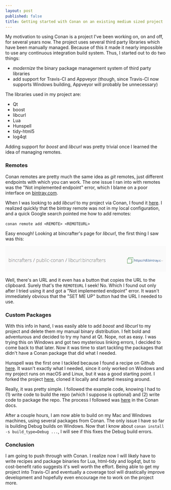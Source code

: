 ```yaml
---
layout: post
published: false
title: Getting started with Conan on an existing medium sized project
---
```

My motivation to using Conan is a project I've been working on, on and off, for several years now. The project uses several third party libraries which have been manually managed. Because of this it made it nearly impossible to use any continuous integration build system. Thus, I started out to do two things:

* _modernize_ the binary package management system of third party libraries
* add support for Travis-CI and Appveyor (though, since Travis-CI now supports Windows building, Appveyor will probably be unnecessary)

The libraries used in my project are:

* Qt
* boost
* libcurl
* Lua
* Hunspell
* tidy-html5
* log4qt

Adding support for _boost_ and _libcurl_ was pretty trivial once I learned the idea of managing remotes.

### Remotes

Conan remotes are pretty much the same idea as _git_ remotes, just different endpoints with which you can work. The one issue I ran into with remotes was the "Not implemented endpoint" error, which I blame on a poor interface on [bintray.com](bintray.com).

When I was looking to add _libcurl_ to my project via Conan, I found it [here](https://bintray.com/bincrafters/public-conan/libcurl%3Abincrafters). I realized quickly that the bintray remote was not in my local configuration, and a quick Google search pointed me how to add remotes:

`conan remote add <REMOTE> <REMOTEURL>`

Easy enough! Looking at bincrafter's page for _libcurl_, the first thing I saw was this: 

![](/img/img-2018-10-16-1.png)

Well, there's an URL and it even has a button that copies the URL to the clipboard. Surely that's the `REMOTEURL` I seek! No. Which I found out only after I tried using it and got a "Not implemented endpoint" error. It wasn't immediately obvious that the "SET ME UP" button had the URL I needed to use.

### Custom Packages

With this info in hand, I was easily able to add _boost_ and _libcurl_ to my project and delete them my manual binary distribution. I felt bold and adventurous and decided to try my hand at Qt. Nope, not as easy. I was trying this on Windows and got two mysterious linking errors, I decided to come back to that later. Now it was time to start tackling the packages that didn't have a Conan package that did what I needed.

Hunspell was the first one I tackled because I found a recipe on Github [here](https://github.com/Ri0n/conan-hunspell). It wasn't exactly what I needed, since it only worked on Windows and my project runs on macOS and Linux, but it was a good starting point. I forked the project [here](https://github.com/zethon/conan-hunspell), cloned it locally and started messing around. 

Really, it was pretty simple. I followed the example code, knowing I had to (1) write code to build the repo (which I suppose is optional) and (2) write code to package the repo. The process I followed was [here](https://docs.conan.io/en/latest/developing_packages/package_dev_flow.html#conan-source) in the Conan docs. 

After a couple hours, I am now able to build on my Mac and Windows machines, using several packages from Conan. The only issue I have so far is building Debug builds on Windows. Now that I know about `conan install -s build_type=Debug ...`, I will see if this fixes the Debug build errors.

### Conclusion

I am going to push through with Conan. I realize now I will likely have to write recipes and package binaries for Lua, html-tidy and log4qt, but to cost-benefit ratio suggests it's well worth the effort. Being able to get my project into Travis-CI and eventually a coverage tool will drastically improve development and hopefully even encourage me to work on the project more.